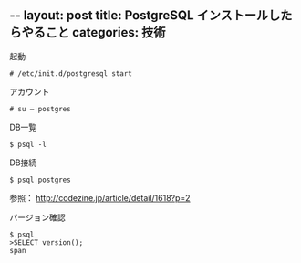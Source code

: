 --
layout: post
title: PostgreSQL インストールしたらやること
categories: 技術
--

起動
```
# /etc/init.d/postgresql start
```
アカウント
```
# su – postgres
```
DB一覧
```
$ psql -l
```
DB接続
```
$ psql postgres
```

参照： <a href="http://codezine.jp/article/detail/1618?p=2" target="_blank">http://codezine.jp/article/detail/1618?p=2</a> 


バージョン確認
```
$ psql
>SELECT version();
span
```